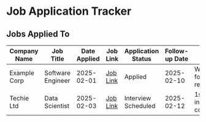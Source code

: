 # Job Application Tracker

## Jobs Applied To

| Company Name   | Job Title        | Date Applied | Job Link             | Application Status | Follow-up Date | Notes             |
|----------------|------------------|--------------|----------------------|--------------------|----------------|-------------------|
| Example Corp   | Software Engineer| 2025-02-01   | [Job Link](http://...) | Applied            | 2025-02-10     | Waiting for response |
| Techie Ltd     | Data Scientist    | 2025-02-03   | [Job Link](http://...) | Interview Scheduled | 2025-02-12     | 1st interview completed |

